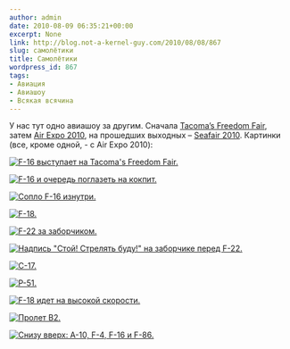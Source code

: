 ```yaml
---
author: admin
date: 2010-08-09 06:35:21+00:00
excerpt: None
link: http://blog.not-a-kernel-guy.com/2010/08/08/867
slug: самолётики
title: Самолётики
wordpress_id: 867
tags:
- Авиация
- Авиашоу
- Всякая всячина
---
```


У нас тут одно авиашоу за другим. Сначала [Tacoma’s Freedom Fair](http://www.freedomfair.com/airshow.html), затем [Air Expo 2010](http://www.jblmmwr.com/airexpo/), на прошедших выходных – [Seafair 2010](http://www.seafair.com/weekend/airshow/). Картинки (все, кроме одной, - с Air Expo 2010):

[![F-16 выступает на Tacoma's Freedom Fair.](/2010/08/F-16-Fighting-Falcon-performs-at-Tacomas-Freedom-Fair-300x196.jpg)](/2010/08/F-16-Fighting-Falcon-performs-at-Tacomas-Freedom-Fair.jpg)

[![F-16 и очередь поглазеть на кокпит.](/2010/08/IMG_3039-300x156.jpg)](/2010/08/IMG_3039.jpg)

[![Сопло F-16 изнутри.](/2010/08/IMG_3047-300x199.jpg)](/2010/08/IMG_3047.jpg)

[![F-18.](/2010/08/IMG_3227-300x158.jpg)](/2010/08/IMG_3227.jpg)

[![F-22 за заборчиком.](/2010/08/IMG_3252-300x156.jpg)](/2010/08/IMG_3252.jpg)

[![Надпись "Стой! Стрелять буду!" на заборчике перед F-22.](/2010/08/IMG_3260-300x240.jpg)](/2010/08/IMG_3260.jpg)

[![C-17.](/2010/08/IMG_3342-300x200.jpg)](/2010/08/IMG_3342.jpg)

[![P-51.](/2010/08/IMG_3376-300x199.jpg)](/2010/08/IMG_3376.jpg)

[![F-18 идет на высокой скорости.](/2010/08/IMG_3403-300x200.jpg)](/2010/08/IMG_3403.jpg)

[![Пролет B2.](/2010/08/IMG_3696-300x200.jpg)](/2010/08/IMG_3696.jpg)

[![Снизу вверх: A-10, F-4, F-16 и F-86.](/2010/08/IMG_3747-300x199.jpg)](/2010/08/IMG_3747.jpg)

